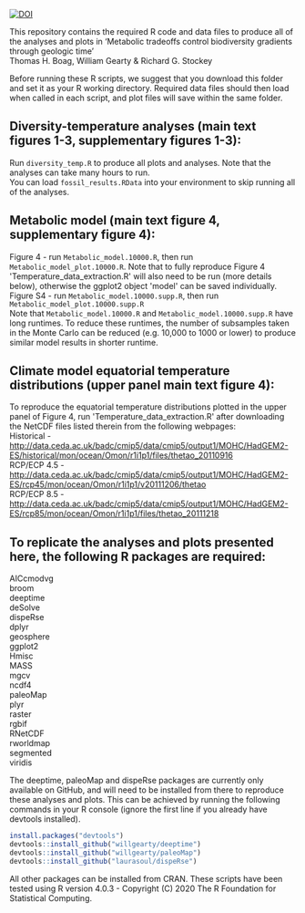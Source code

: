 [![DOI](https://zenodo.org/badge/317962786.svg)](https://zenodo.org/badge/latestdoi/317962786)

This repository contains the required R code and data files to produce all of the analyses and plots in ‘Metabolic tradeoffs control biodiversity gradients through geologic time’   
Thomas H. Boag, William Gearty & Richard G. Stockey  
  
Before running these R scripts, we suggest that you download this folder and set it as your R working directory. Required data files should then load when called in each script, and plot files will save within the same folder.  

## Diversity-temperature analyses (main text figures 1-3, supplementary figures 1-3):  
Run `diversity_temp.R` to produce all plots and analyses. Note that the analyses can take many hours to run.  
You can load `fossil_results.RData` into your environment to skip running all of the analyses.  

## Metabolic model (main text figure 4, supplementary figure 4):  
Figure 4 - run `Metabolic_model.10000.R`, then run `Metabolic_model_plot.10000.R`. Note that to fully reproduce Figure 4 'Temperature_data_extraction.R' will also need to be run (more details below), otherwise the ggplot2 object 'model' can be saved individually.  
Figure S4 - run `Metabolic_model.10000.supp.R`, then run `Metabolic_model_plot.10000.supp.R`  
Note that `Metabolic_model.10000.R` and `Metabolic_model.10000.supp.R` have long runtimes. To reduce these runtimes, the number of subsamples taken in the Monte Carlo can be reduced (e.g. 10,000 to 1000 or lower) to produce similar model results in shorter runtime. 

## Climate model equatorial temperature distributions (upper panel main text figure 4):  
To reproduce the equatorial temperature distributions plotted in the upper panel of Figure 4, run 'Temperature_data_extraction.R' after downloading the NetCDF files listed therein from the following webpages:  
Historical - http://data.ceda.ac.uk/badc/cmip5/data/cmip5/output1/MOHC/HadGEM2-ES/historical/mon/ocean/Omon/r1i1p1/files/thetao_20110916     
RCP/ECP 4.5 - http://data.ceda.ac.uk/badc/cmip5/data/cmip5/output1/MOHC/HadGEM2-ES/rcp45/mon/ocean/Omon/r1i1p1/v20111206/thetao     
RCP/ECP 8.5 - http://data.ceda.ac.uk/badc/cmip5/data/cmip5/output1/MOHC/HadGEM2-ES/rcp85/mon/ocean/Omon/r1i1p1/files/thetao_20111218      

## To replicate the analyses and plots presented here, the following R packages are required:  
AICcmodvg  
broom  
deeptime  
deSolve  
dispeRse  
dplyr  
geosphere   
ggplot2  
Hmisc  
MASS  
mgcv  
ncdf4  
paleoMap  
plyr  
raster  
rgbif  
RNetCDF  
rworldmap  
segmented  
viridis  

The deeptime, paleoMap and dispeRse packages are currently only available on GitHub, and will need to be installed from there to reproduce
these analyses and plots. This can be achieved by running the following commands in your R console (ignore the first line 
if you already have devtools installed).  
```r
install.packages("devtools")  
devtools::install_github("willgearty/deeptime")  
devtools::install_github("willgearty/paleoMap")  
devtools::install_github("laurasoul/dispeRse")  
```
  
  
All other packages can be installed from CRAN. These scripts have been tested using R version 4.0.3 - 
Copyright (C) 2020 The R Foundation for Statistical Computing.
